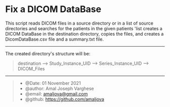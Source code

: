 # Fix a DICOM DataBase

This script reads DICOM files in a source directory or in a list of source directories and searches for the patients in the given patients 'list creates a DICOM DataBase in the destination directory, copies the files, and creates a DicomDataBase.csv file and a summary.txt file.

---
The created directory's structure will be:
> destination --> Study_Instance_UID --> Series_Instance_UID --> DICOM_Files
---
>
> * @Date: 01 November 2021
> * @author: Amal Joseph Varghese
> * @email: amaljova@gmail.com
> * @github: <https://github.com/amaljova>
